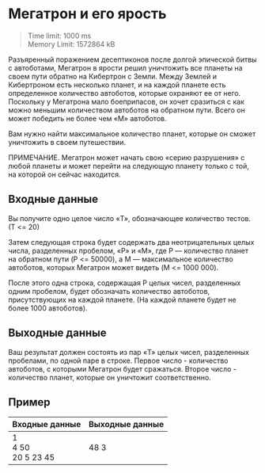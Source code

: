 # Мегатрон и его ярость

> Time limit: 1000 ms \
> Memory Limit: 1572864 kB

Разъяренный поражением десептиконов после долгой
эпической битвы с автоботами, Мегатрон в ярости решил
уничтожить все планеты на своем пути обратно на Кибертрон
с Земли. Между Землей и Кибертроном есть несколько планет,
и на каждой планете есть определенное количество автоботов,
которые охраняют ее от него. Поскольку у Мегатрона мало
боеприпасов, он хочет сразиться с как можно меньшим количеством
автоботов на обратном пути. Всего он может победить не более
чем «М» автоботов.

Вам нужно найти максимальное количество планет, которые
он сможет уничтожить в своем путешествии.

ПРИМЕЧАНИЕ. Мегатрон может начать свою «серию разрушения»
с любой планеты и может перейти на следующую планету только
с той, на которой он сейчас находится.

## Входные данные

Вы получите одно целое число «T», обозначающее количество
тестов. (Т <= 20)

Затем следующая строка будет содержать два неотрицательных
целых числа, разделенных пробелом, «P» и «M», где P — количество
планет на обратном пути (P <= 50000), а M — максимальное количество
автоботов, которых Мегатрон может видеть (M <= 1000 000).

После этого одна строка, содержащая P целых чисел,
разделенных одним пробелом, будет обозначать количество
автоботов, присутствующих на каждой планете.
(На каждой планете будет не более 1000 автоботов).

## Выходные данные

Ваш результат должен состоять из пар «T» целых чисел,
разделенных пробелами, по одной паре в строке.
Первое число - количество автоботов, с которыми
Мегатрон будет сражаться. Второе число - количество планет,
которые он уничтожит соответственно.

## Пример

| Входные данные                | Выходные данные |
|:------------------------------|:----------------|
| 1 <br/> 4 50 <br/> 20 5 23 45 | 48 3            |
